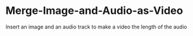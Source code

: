 # Merge-Image-and-Audio-as-Video
Insert an image and an audio track to make a video the length of the audio
